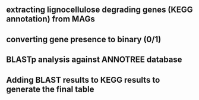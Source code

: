 ## extracting lignocellulose degrading genes (KEGG annotation) from MAGs

## converting gene presence to binary (0/1)


## BLASTp analysis against ANNOTREE database


## Adding BLAST results to KEGG results to generate the final table
